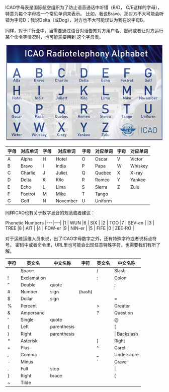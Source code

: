 ICAO字母表是国际航空组织为了防止语音通话中听错（B/D， C/E这样的字母），特意为每个字母找一个常见单词来表示。
比如，我说Bravo，那对方不大可能会听错为字母D；我说Delta（或Dog），对方也不大可能误认为我在说字母B。

同样，对于IT行业中，当需要通过语音对话告知对方用户名、密码或者让对方运行某个命令等情况时，也可能需要用到
这个字母表。

![ICAO Alphabet](../images/Icao_Alphabet.jpg)

|字母|对应单词|字母|对应单词|字母|对应单词|字母|对应单词|
|---|---|---|---|---|---|---|---|
A | Alpha | H | Hotel | O | Oscar | V | Victor |
B | Bravo | I | India | P | Papa | W | Whiskey |
C | Charlie | J | Juliet | Q | Quebec | X | X-ray |
D | Delta | K | Kilo | R | Romeo | Y | Yankee |
E | Echo | L | Lima | S | Sierra | Z | Zulu |
F | Foxtrot | M | Mike | T | Tango |  |  |
G | Golf | N | November | U | Uniform |  |  |

同样ICAO也有关于数字发音的规范或者建议：

Phonetic Numbers
|---|---|
|1 | WUN    |6 | SIX     |
|2 | TOO    |7 | SEV-en  |
|3 | TREE   |8 | AIT     |
|4 | FOW-er |9 | NIN-er  |
|5 | FIFE   |0 | ZEE-RO  |


对于运维运维人员来说，出了ICAO字母数字之外，还有特殊字符或者说标点符号。
密码中或者命令里，URL里也可能会出现任意特殊字符。也需要我们有所了解。

| 字符| 英文名|中文名称| 字符| 英文名 |中文名称|
|---|---|---|---|---|---|
|  | Space||                  | /| Slash||
| !| Exclamation||            | :| Colon||
| ”| Double| quote||          | ;| Semicolon||
| #| Number| sign| (hash)||   | <| Less| than||
| $| Dollar| sign||           | =| Equal| sign||
| %| Percent||                | >| Greater| than||
| &| Ampersand||              | ?| Question| mark||
| ’| Single| quote||          | @| At| sign||
| (| Left| parenthesis||      | [| Left| bracket||
| )| Right| parenthesis||     | \| Backslash||
| *| Asterisk||               | ]| Right| bracket||
| +| Plus||                   | ^| Caret||
| ,| Comma||                  | _| Underscore||
| -| Minus||                  | `| Grave| accent| (backtick)||
| .| Full| stop||             |\|| Vertical| bar||
| }| Right| brace||           | {| Left| brace||                   
| ~| Tilde||                             
                             

















